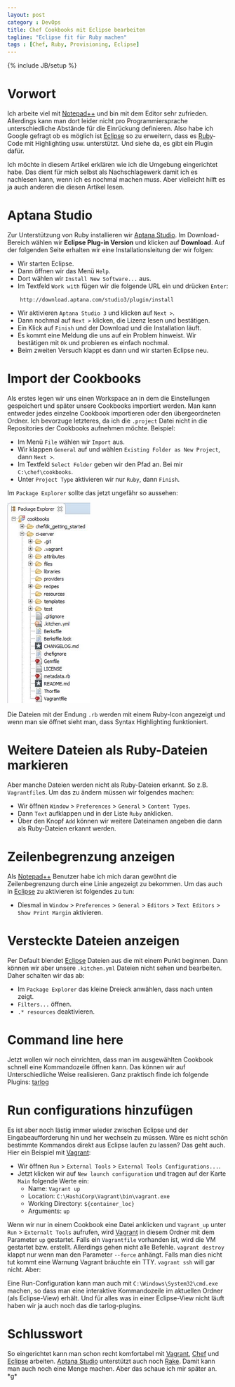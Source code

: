 ```yaml
---
layout: post
category : DevOps
title: Chef Cookbooks mit Eclipse bearbeiten
tagline: "Eclipse fit für Ruby machen"
tags : [Chef, Ruby, Provisioning, Eclipse]
---
```

{% include JB/setup %}
<div class="toc"></div>

# Vorwort

Ich arbeite viel mit [Notepad++][] und bin mit dem Editor sehr zufrieden. Allerdings kann man dort leider nicht pro
Programmiersprache unterschiedliche Abstände für die Einrückung definieren. Also habe ich Google gefragt ob es möglich
ist [Eclipse][] so zu erweitern, dass es [Ruby][]-Code mit Highlighting usw. unterstützt. Und siehe da, es gibt ein
Plugin dafür.

Ich möchte in diesem Artikel erklären wie ich die Umgebung eingerichtet habe.
Das dient für mich selbst als Nachschlagewerk damit ich es nachlesen kann, wenn ich es nochmal machen muss.
Aber vielleicht hilft es ja auch anderen die diesen Artikel lesen.

# Aptana Studio

Zur Unterstützung von Ruby installieren wir [Aptana Studio][]. Im Download-Bereich wählen wir
**Eclipse Plug-in Version** und klicken auf **Download**. Auf der folgenden Seite erhalten wir eine Installationsleitung
der wir folgen:

* Wir starten Eclipse.
* Dann öffnen wir das Menü `Help`.
* Dort wählen wir `Install New Software...` aus.
* Im Textfeld `Work with` fügen wir die folgende URL ein und drücken `Enter`:
```
    http://download.aptana.com/studio3/plugin/install
```

* Wir aktivieren `Aptana Studio 3` und klicken auf `Next >`.
* Dann nochmal auf `Next >` klicken, die Lizenz lesen und bestätigen.
* Ein Klick auf `Finish` und der Download und die Installation läuft.
* Es kommt eine Meldung die uns auf ein Problem hinweist. Wir bestätigen mit `Ok` und probieren es einfach nochmal.
* Beim zweiten Versuch klappt es dann und wir starten Eclipse neu.

# Import der Cookbooks

Als erstes legen wir uns einen Workspace an in dem die Einstellungen gespeichert und später unsere Cookbooks importiert
werden. Man kann entweder jedes einzelne Cookbook importieren oder den übergeordneten Ordner. Ich bevorzuge letzteres,
da ich die `.project` Datei nicht in die Repositories der Cookbooks aufnehmen möchte. Beispiel:

* Im Menü `File` wählen wir `Import` aus.
* Wir klappen `General` auf und wählen `Existing Folder as New Project`, dann `Next >`.
* Im Textfeld `Select Folder` geben wir den Pfad an. Bei mir `C:\chef\cookbooks`.
* Unter `Project Type` aktivieren wir nur `Ruby`, dann `Finish`.

Im `Package Explorer` sollte das jetzt ungefähr so aussehen:

![Package Explorer](/assets/images/devops/2015-05-16-chef-eclipse-01.jpg)

Die Dateien mit der Endung `.rb` werden mit einem Ruby-Icon angezeigt und wenn man sie öffnet sieht man, dass Syntax
Highlighting funktioniert.

# Weitere Dateien als Ruby-Dateien markieren

Aber manche Dateien werden nicht als Ruby-Dateien erkannt. So z.B. `Vagrantfile`s. Um das zu ändern müssen wir folgendes
machen:

* Wir öffnen `Window` > `Preferences` > `General` > `Content Types`.
* Dann `Text` aufklappen und in der Liste `Ruby` anklicken.
* Über den Knopf `Add` können wir weitere Dateinamen angeben die dann als Ruby-Dateien erkannt werden.

# Zeilenbegrenzung anzeigen

Als [Notepad++][] Benutzer habe ich mich daran gewöhnt die Zeilenbegrenzung durch eine Linie angezeigt zu bekommen.
Um das auch in [Eclipse][] zu aktivieren ist folgendes zu tun:

* Diesmal in `Window` > `Preferences` > `General` > `Editors` > `Text Editors` > `Show Print Margin` aktivieren.

# Versteckte Dateien anzeigen

Per Default blendet [Eclipse][] Dateien aus die mit einem Punkt beginnen. Dann können wir aber unsere `.kitchen.yml`
Dateien nicht sehen und bearbeiten. Daher schalten wir das ab:

* Im `Package Explorer` das kleine Dreieck anwählen, dass nach unten zeigt.
* `Filters...` öffnen.
* `.* resources` deaktivieren.

# Command line here

Jetzt wollen wir noch einrichten, dass man im ausgewählten Cookbook schnell eine Kommandozeile öffnen kann. Das können
wir auf Unterschiedliche Weise realisieren. Ganz praktisch finde ich folgende Plugins:
[tarlog](https://code.google.com/p/tarlog-plugins/)

# Run configurations hinzufügen

Es ist aber noch lästig immer wieder zwischen Eclipse und der Eingabeaufforderung hin und her wechseln zu müssen.
Wäre es nicht schön bestimmte Kommandos direkt aus Eclipse laufen zu lassen? Das geht auch. Hier ein Beispiel
mit [Vagrant][]:

* Wir öffnen `Run` > `External Tools` > `External Tools Configurations...`.
* Jetzt klicken wir auf `New launch configuration` und tragen auf der Karte `Main` folgende Werte ein:
  * Name: `Vagrant up`
  * Location: `C:\HashiCorp\Vagrant\bin\vagrant.exe`
  * Working Directory: `${container_loc}`
  * Arguments: `up`

Wenn wir nur in einem Cookbook eine Datei anklicken und `Vagrant_up` unter `Run` > `Externalt Tools` aufrufen, wird
[Vagrant][] in diesem Ordner mit dem Parameter `up` gestartet. Falls ein `Vagrantfile` vorhanden ist, wird die VM
gestartet bzw. erstellt. Allerdings gehen nicht alle Befehle. `vagrant destroy` klappt nur wenn man den Parameter
`--force` anhängt. Falls man dies nicht tut kommt eine Warnung Vagrant bräuchte ein TTY. `vagrant ssh` will gar
nicht. Aber:

Eine Run-Configuration kann man auch mit `C:\Windows\System32\cmd.exe` machen, so dass man eine interaktive
Kommandozeile im aktuellen Ordner (als Eclipse-View) erhält. Und für alles was in einer Eclipse-View nicht läuft haben
wir ja auch noch das die tarlog-plugins.

# Schlusswort

So eingerichtet kann man schon recht komfortabel mit [Vagrant][], [Chef][] und [Eclipse][] arbeiten. [Aptana Studio][]
unterstützt auch noch [Rake][]. Damit kann man auch noch eine Menge machen. Aber das schaue ich mir später an. \*g\*

[Notepad++]: https://notepad-plus-plus.org/ "Notepad++"
[Eclipse]: https://eclipse.org/ "Eclipse"
[Ruby]: https://www.ruby-lang.org/de/ "Ruby"
[Aptana Studio]: http://www.aptana.com/products/studio3/download.html "Aptana Studio"
[Vagrant]: https://www.vagrantup.com/ "Vagrant"
[Chef]: https://www.chef.io/chef/ "Chef"
[Rake]: http://rake.rubyforge.org/ "Rake"
